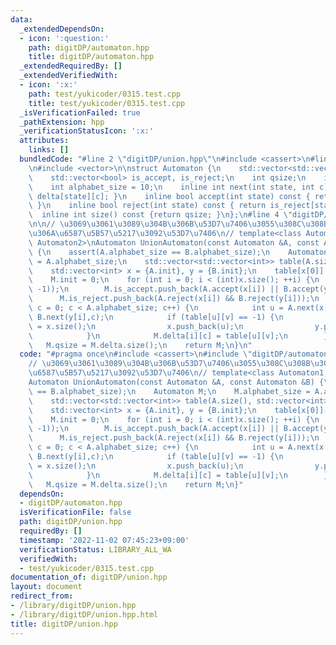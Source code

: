 ```yaml
---
data:
  _extendedDependsOn:
  - icon: ':question:'
    path: digitDP/automaton.hpp
    title: digitDP/automaton.hpp
  _extendedRequiredBy: []
  _extendedVerifiedWith:
  - icon: ':x:'
    path: test/yukicoder/0315.test.cpp
    title: test/yukicoder/0315.test.cpp
  _isVerificationFailed: true
  _pathExtension: hpp
  _verificationStatusIcon: ':x:'
  attributes:
    links: []
  bundledCode: "#line 2 \"digitDP/union.hpp\"\n#include <cassert>\n#line 2 \"digitDP/automaton.hpp\"\
    \n#include <vector>\n\nstruct Automaton {\n    std::vector<std::vector<int>> delta;\n\
    \    std::vector<bool> is_accept, is_reject;\n    int qsize;\n    int init;\n\
    \    int alphabet_size = 10;\n    inline int next(int state, int c) const { return\
    \ delta[state][c]; }\n    inline bool accept(int state) const { return is_accept[state];\
    \ }\n    inline bool reject(int state) const { return is_reject[state]; }\n  \
    \  inline int size() const {return qsize; }\n};\n#line 4 \"digitDP/union.hpp\"\
    \n\n// \u3069\u3061\u3089\u304B\u306B\u53D7\u7406\u3055\u308C\u308B\u3088\u3046\
    \u306A\u6587\u5B57\u5217\u3092\u53D7\u7406\n// template<class Automaton1, class\
    \ Automaton2>\nAutomaton UnionAutomaton(const Automaton &A, const Automaton &B)\
    \ {\n    assert(A.alphabet_size == B.alphabet_size);\n    Automaton M;\n    M.alphabet_size\
    \ = A.alphabet_size;\n    std::vector<std::vector<int>> table(A.size(), std::vector<int>(B.size(),-1));\n\
    \    std::vector<int> x = {A.init}, y = {B.init};\n    table[x[0]][y[0]] = 0;\n\
    \    M.init = 0;\n    for (int i = 0; i < (int)x.size(); ++i) {\n        M.delta.push_back(std::vector<int>(M.alphabet_size,\
    \ -1));\n        M.is_accept.push_back(A.accept(x[i]) || B.accept(y[i]));\n  \
    \      M.is_reject.push_back(A.reject(x[i]) && B.reject(y[i]));\n        for (int\
    \ c = 0; c < A.alphabet_size; c++) {\n            int u = A.next(x[i],c), v =\
    \ B.next(y[i],c);\n            if (table[u][v] == -1) {\n                table[u][v]\
    \ = x.size();\n                x.push_back(u);\n                y.push_back(v);\n\
    \            }\n            M.delta[i][c] = table[u][v];\n        }\n    }\n \
    \   M.qsize = M.delta.size();\n    return M;\n}\n"
  code: "#pragma once\n#include <cassert>\n#include \"digitDP/automaton.hpp\"\n\n\
    // \u3069\u3061\u3089\u304B\u306B\u53D7\u7406\u3055\u308C\u308B\u3088\u3046\u306A\
    \u6587\u5B57\u5217\u3092\u53D7\u7406\n// template<class Automaton1, class Automaton2>\n\
    Automaton UnionAutomaton(const Automaton &A, const Automaton &B) {\n    assert(A.alphabet_size\
    \ == B.alphabet_size);\n    Automaton M;\n    M.alphabet_size = A.alphabet_size;\n\
    \    std::vector<std::vector<int>> table(A.size(), std::vector<int>(B.size(),-1));\n\
    \    std::vector<int> x = {A.init}, y = {B.init};\n    table[x[0]][y[0]] = 0;\n\
    \    M.init = 0;\n    for (int i = 0; i < (int)x.size(); ++i) {\n        M.delta.push_back(std::vector<int>(M.alphabet_size,\
    \ -1));\n        M.is_accept.push_back(A.accept(x[i]) || B.accept(y[i]));\n  \
    \      M.is_reject.push_back(A.reject(x[i]) && B.reject(y[i]));\n        for (int\
    \ c = 0; c < A.alphabet_size; c++) {\n            int u = A.next(x[i],c), v =\
    \ B.next(y[i],c);\n            if (table[u][v] == -1) {\n                table[u][v]\
    \ = x.size();\n                x.push_back(u);\n                y.push_back(v);\n\
    \            }\n            M.delta[i][c] = table[u][v];\n        }\n    }\n \
    \   M.qsize = M.delta.size();\n    return M;\n}"
  dependsOn:
  - digitDP/automaton.hpp
  isVerificationFile: false
  path: digitDP/union.hpp
  requiredBy: []
  timestamp: '2022-11-02 07:45:23+09:00'
  verificationStatus: LIBRARY_ALL_WA
  verifiedWith:
  - test/yukicoder/0315.test.cpp
documentation_of: digitDP/union.hpp
layout: document
redirect_from:
- /library/digitDP/union.hpp
- /library/digitDP/union.hpp.html
title: digitDP/union.hpp
---
```

